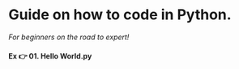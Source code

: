 # Guide on how to code in Python.
*For beginners on the road to expert!*

#### Ex :point_right: 01. Hello World.py
